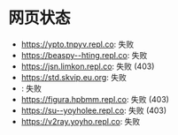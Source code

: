 # 网页状态
- https://ypto.tnpyv.repl.co: 失败
- https://beaspy--hting.repl.co: 失败
- https://jsn.limkon.repl.co: 失败 (403)
- https://std.skvip.eu.org: 失败
- : 失败
- https://figura.hpbmm.repl.co: 失败 (403)
- https://su--yoyholee.repl.co: 失败 (403)
- https://v2ray.yoyho.repl.co: 失败

